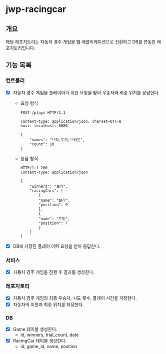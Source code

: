 # jwp-racingcar

## 개요

해당 레포지토리는 자동차 경주 게임을 웹 애플리케이션으로 전환하고 DB를 연동한 레포지토리입니다.

## 기능 목록

### 컨트롤러

- [x] 자동차 경주 게임을 플레이하기 위한 요청을 받아 우승자와 최종 위치를 응답한다.

    - 요청 형식
        ```text
        POST /plays HTTP/1.1
        
        content-type: application/json; charset=UTF-8
        host: localhost: 8080
        
        {
            "names": "브리,토미,브라운",
            "count": 10
        }
        ```

    - 응답 형식
        ```text
        HTTP/1.1 200
        Content-Type: application/json
        
        {
            "winners": "브리",
            "racingCars": [
                {
                "name": "브리",
                "position": 9
                },
                {
                "name": "토미",
                "position": 7
                }
            ]
        }
        ```

- [x] DB에 저장된 플레이 이력 요청을 받아 응답한다.




### 서비스

- [x] 자동차 경주 게임을 진행 후 결과를 생성한다.

### 레포지토리

- [x] 자동차 경주 게임의 최종 우승자, 시도 횟수, 플레이 시간을 저장한다.
- [x] 자동차의 이름과 최종 위치를 저장한다.

### DB

- [x] Game 테이블 생성한다.
    - id, winners, trial_count, date
- [x] RacingCar 테이블 생성한다.
    - id, game_id, name, position
